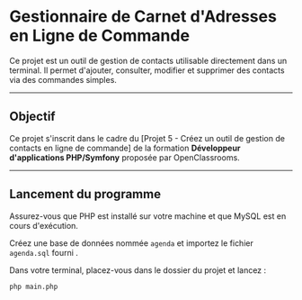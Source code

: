 #  Gestionnaire de Carnet d'Adresses en Ligne de Commande

Ce projet est un outil de gestion de contacts utilisable directement dans un terminal. Il permet d'ajouter, consulter, modifier et supprimer des contacts via des commandes simples.

---

##  Objectif

Ce projet s'inscrit dans le cadre du [Projet 5 - Créez un outil de gestion de contacts en ligne de commande] de la formation **Développeur d'applications PHP/Symfony** proposée par OpenClassrooms.

---

##  Lancement du programme

Assurez-vous que PHP est installé sur votre machine et que MySQL est en cours d'exécution.

Créez une base de données nommée `agenda` et importez le fichier `agenda.sql` fourni .

Dans votre terminal, placez-vous dans le dossier du projet et lancez :

```bash
php main.php
